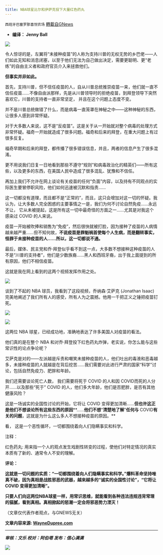 ```yaml
---
title: NBA球星比尔和伊萨克投下大量红色药丸
---
```

`西班牙巴塞罗那喜悦农场` [轉載自GNews](https://gnews.org/zh-hans/1562185/)

- **编译： Jenny Ball**


![](https://assets.gnews.org/wp-content/uploads/2021/09/tempsnip156.png)

令人惊讶的是，左翼将“未接种疫苗”的人称为支持川普的无权无势的乡巴佬——人们如此无知和消息闭塞，以至于他们无法为自己做出决定，需要更聪明、更“老练”的自由主义者和政府官员介入来拯救他们。

**但事实并非如此。**

首先，支持川普，但不信任疫苗的人，自从川普总统推崇疫苗一来，他们就一直不信任疫苗……不像自由派那样，先是从川普领导时的拒绝疫苗，到拜登领导下突然喜欢它，川普的支持者一直非常坚定， 并且在这个问题上态度不变。

并不是川普总统做错了什么，而是病毒一直笼罩在神秘之中——这种神秘的东西，让很多人感到非常怀疑。

对于大多数人来说，这不是“反疫苗”。这是关于从一开始就对整个病毒的处理方式非常怀疑。福奇一开始就造成了很多问题。福奇和后来的拜登，在重大问题上有过很多反复。

福奇早期和后来的拜登，都传播了很多错误信息，并且，两者的信息产生了很多混淆。

更不用说我们日复一日地看到那些不遵守“规则”和病毒政治化的精英们——所有这些，以及更多的东西，在美国人民中造成了很多混乱、犹豫和不信任。

再加上我们不允许在网上谈论有关疫苗的任何“负面”内容，以及持有不同观点的实际医生要冒停职风险，他们如何迅速被沉默和指责……

这一切都没有道理，而且都不是“正常的”，而且，这只会增加对这一切的怀疑。我认为，让大多数人完全困惑的主要事情之一是，我们为何不讨论自然免疫……永远不让， 它从未被提起，这是所有这一切中最奇怪的方面之一……尤其是对我这个感染过 COVID 的人来说。

疫苗一开始被吹捧和销售为“免疫”，然后很快就被打脸，因为接种了疫苗的人病情越来越严重……但不知何故，**不说疫苗是罪魁祸首使每个人生病，而是翻转事实，怪罪于未接种疫苗的人……所以，这一切都说不通。**

最后，媒体、民主党和乔·拜登似乎看不到这一点，大多数不想接种这种疫苗的人不是“川普的支持者”，他们是少数族裔……黑人和西班牙裔，出于我上面提到的所有原因，他们不相信疫苗。

这就是我在网上看到的这两个视频发挥作用之处。

![](https://assets.gnews.org/wp-content/uploads/2021/09/tempsnip157.png)

谈到了不起的 NBA 球员，我看到了这段视频，乔纳森·艾萨克 (Jonathan Isaac) 完美地阐述了我们所有人的感受，所有人为之震撼。他用一千把正义之锤把疫苗钉死。

![](https://assets.gnews.org/wp-content/uploads/2021/09/unnamed-2021-09-29T093450.374.png)

![](https://assets.gnews.org/wp-content/uploads/2021/09/tempsnip158.png)

这两位 NBA 球星，已经成功地，准确地表达了许多美国人对疫苗的看法。

他们真的是在整个 NBA 和对乔·拜登投下红色药丸炸弹，老实说，你怎么能与这些常识性的论点争论呢？

艾萨克是对的——左派越是斥责和嘲笑未接种疫苗的人，他们吐出的毒液和恶毒越多，未接种疫苗的人就越是在背后挖苦……我们需要对此进行严肃的国家“科学”讨论，包括自然免疫力、肥胖和年龄。

我们还需要谈论死亡人数， 我们需要将死于 COVID 的人和因 COVID而死的人分开……以及那些“死于” COVID 的人，他们多大年龄，他们是否肥胖，是否有其他健康风险？

这是一场诚实的全国性讨论的开始，它将让 COVID 变得更加清晰……**但也许这正是他们不想谈论所有这些东西的原因****……****他们不想****“****清楚地了解****”****任何与**** COVID****有关的问题****，这就是为什么这么多人不想接种疫苗的原因。**

看， 这是一个恶性循环，一切都围绕着向人们隐瞒事实和科学。

注释：

红色药丸: 用来指一个人的观点发生戏剧性转变的过程，使他们对特定情况的真实本质有了新的、通常令人不安的理解。

**评论：**

**这就是一切问题的实质：“一切都围绕着向人们隐瞒事实和科学。”爆料革命坚持唯真不破，因为真相是战胜邪恶的武器，越来越多的“诚实的全国性讨论”，“它将让 COVID 变得更加清晰”。**

**只要人们向这两位NBA球星一样，用常识思维，就能看到各种违法违规违背常理的猫腻，看到真相。真相掀起的怒潮一定会将邪恶势力湮灭！**

（文章仅代表作者观点，与GNEWS无关）

**文章内容来源:  [WayneDupree.com](https://wiredailynews.com/2021/09/28/video-washington-wizards-star-bradley-beal-and-orlandos-jonathan-issac-drop-massive-red-pills-on-nba/)**

* * *

***审核：文乐
校对：阿伯塔
发布：信心满满***

![](https://assets.gnews.org/wp-content/uploads/2021/09/GNEWS_CH.-1-1.jpeg)
